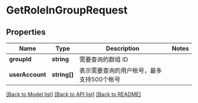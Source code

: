 # GetRoleInGroupRequest

## Properties
Name | Type | Description | Notes
------------ | ------------- | ------------- | -------------
**groupId** | **string** | 需要查询的群组 ID | 
**userAccount** | **string[]** | 表示需要查询的用户帐号，最多支持500个帐号 | 

[[Back to Model list]](../README.md#documentation-for-models) [[Back to API list]](../README.md#documentation-for-api-endpoints) [[Back to README]](../README.md)


